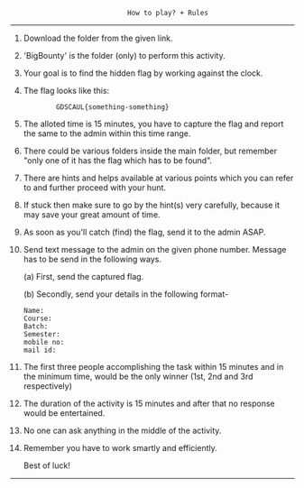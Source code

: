 
									
								 How to play? + Rules

-----------------------------------------------------------------------------------------------------------------------------------------------------

1)  Download the folder from the given link.

2) 'BigBounty' is the folder (only) to perform this activity.

3)  Your goal is to find the hidden flag by working against the clock.
 
4)  The flag looks like this:

			    GDSCAUL{something-something}

5)  The alloted time is 15 minutes, you have to capture the flag and report the same to the admin within this time range.

6)  There could be various folders inside the main folder, but remember "only one of it has the flag which has to be found".

7)  There are hints and helps available at various points which you can refer to and further proceed with your hunt.

8)  If stuck then make sure to go by the hint(s) very carefully, because it may save your great amount of time.

9)  As soon as you'll catch (find) the flag, send it to the admin ASAP.

10) Send text message to the admin on the given phone number. Message has to be send in the following ways.

	(a) First, send the captured flag.

	(b) Secondly, send your details in the following format-
		
		Name:
		Course:
		Batch:
		Semester:
		mobile no:
		mail id:


11) The first three people accomplishing the task within 15 minutes and in the minimum time, would be the only winner (1st, 2nd and 3rd respectively)

12) The duration of the activity is 15 minutes and after that no response would be entertained.

13) No one can ask anything in the middle of the activity.

14) Remember you have to work smartly and efficiently.

    Best of luck!

-----------------------------------------------------------------------------------------------------------------------------------------------------